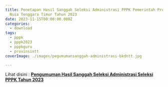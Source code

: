 ```yaml
---
title: Penetapan Hasil Sanggah Seleksi Administrasi PPPK Pemerintah Provinsi
  Nusa Tenggara Timur Tahun 2023
date: 2023-11-15T00:00:00.000Z
categories:
  - download
tags:
  - pppk
  - pppk2023
  - pppkguru
  - provinsintt
coverImage: ./images/pegumumansanggah-administrasi-bkdntt.jpg

---
```


Lihat disini : [**Pengumuman Hasil Sanggah Seleksi Administrasi Seleksi PPPK Tahun 2023**](https://bkd.nttprov.go.id/web/wp-content/uploads/2023/11/142-Pengumuman-Hasil-Sanggah-Seleksi-Administrasi-Seleksi-PPPK-Tahun-2023.pdf)
